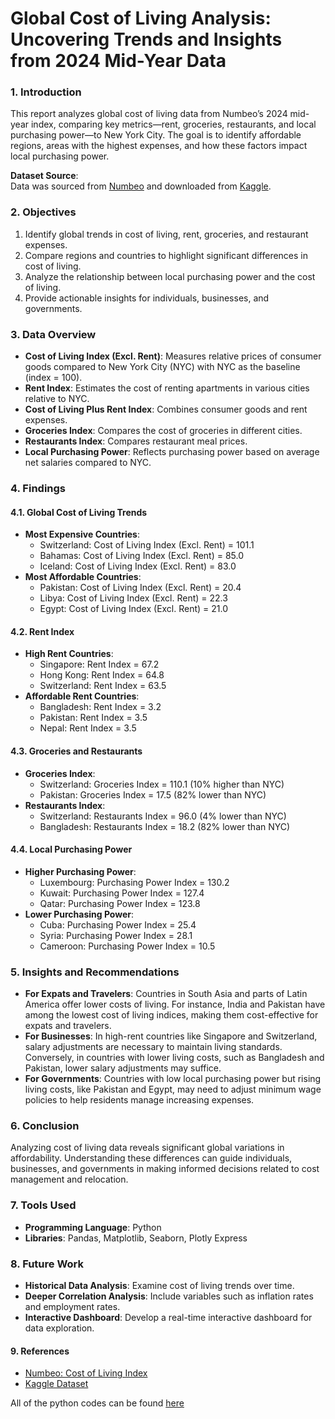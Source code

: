 # **Global Cost of Living Analysis: Uncovering Trends and Insights from 2024 Mid-Year Data**

### **1. Introduction**
This report analyzes global cost of living data from Numbeo’s 2024 mid-year index, comparing key metrics—rent, groceries, restaurants, and local purchasing power—to New York City. The goal is to identify affordable regions, areas with the highest expenses, and how these factors impact local purchasing power.

**Dataset Source**:  
Data was sourced from [Numbeo](https://www.numbeo.com/cost-of-living/rankings_by_country.jsp) and downloaded from [Kaggle](https://www.kaggle.com/datasets/myrios/cost-of-living-index-by-country-by-number-2024).

### **2. Objectives**
1. Identify global trends in cost of living, rent, groceries, and restaurant expenses.
2. Compare regions and countries to highlight significant differences in cost of living.
3. Analyze the relationship between local purchasing power and the cost of living.
4. Provide actionable insights for individuals, businesses, and governments.

### **3. Data Overview**
- **Cost of Living Index (Excl. Rent)**: Measures relative prices of consumer goods compared to New York City (NYC) with NYC as the baseline (index = 100).
- **Rent Index**: Estimates the cost of renting apartments in various cities relative to NYC.
- **Cost of Living Plus Rent Index**: Combines consumer goods and rent expenses.
- **Groceries Index**: Compares the cost of groceries in different cities.
- **Restaurants Index**: Compares restaurant meal prices.
- **Local Purchasing Power**: Reflects purchasing power based on average net salaries compared to NYC.

### **4. Findings**

#### **4.1. Global Cost of Living Trends**
- **Most Expensive Countries**:
  - Switzerland: Cost of Living Index (Excl. Rent) = 101.1
  - Bahamas: Cost of Living Index (Excl. Rent) = 85.0
  - Iceland: Cost of Living Index (Excl. Rent) = 83.0
- **Most Affordable Countries**:
  - Pakistan: Cost of Living Index (Excl. Rent) = 20.4
  - Libya: Cost of Living Index (Excl. Rent) = 22.3
  - Egypt: Cost of Living Index (Excl. Rent) = 21.0

#### **4.2. Rent Index**
- **High Rent Countries**:
  - Singapore: Rent Index = 67.2
  - Hong Kong: Rent Index = 64.8
  - Switzerland: Rent Index = 63.5
- **Affordable Rent Countries**:
  - Bangladesh: Rent Index = 3.2
  - Pakistan: Rent Index = 3.5
  - Nepal: Rent Index = 3.5

#### **4.3. Groceries and Restaurants**
- **Groceries Index**:
  - Switzerland: Groceries Index = 110.1 (10% higher than NYC)
  - Pakistan: Groceries Index = 17.5 (82% lower than NYC)
- **Restaurants Index**:
  - Switzerland: Restaurants Index = 96.0 (4% lower than NYC)
  - Bangladesh: Restaurants Index = 18.2 (82% lower than NYC)

#### **4.4. Local Purchasing Power**
- **Higher Purchasing Power**:
  - Luxembourg: Purchasing Power Index = 130.2
  - Kuwait: Purchasing Power Index = 127.4
  - Qatar: Purchasing Power Index = 123.8
- **Lower Purchasing Power**:
  - Cuba: Purchasing Power Index = 25.4
  - Syria: Purchasing Power Index = 28.1
  - Cameroon: Purchasing Power Index = 10.5

### **5. Insights and Recommendations**

- **For Expats and Travelers**: Countries in South Asia and parts of Latin America offer lower costs of living. For instance, India and Pakistan have among the lowest cost of living indices, making them cost-effective for expats and travelers.
- **For Businesses**: In high-rent countries like Singapore and Switzerland, salary adjustments are necessary to maintain living standards. Conversely, in countries with lower living costs, such as Bangladesh and Pakistan, lower salary adjustments may suffice.
- **For Governments**: Countries with low local purchasing power but rising living costs, like Pakistan and Egypt, may need to adjust minimum wage policies to help residents manage increasing expenses.

### **6. Conclusion**
Analyzing cost of living data reveals significant global variations in affordability. Understanding these differences can guide individuals, businesses, and governments in making informed decisions related to cost management and relocation.

### **7. Tools Used**
- **Programming Language**: Python
- **Libraries**: Pandas, Matplotlib, Seaborn, Plotly Express

### **8. Future Work**
- **Historical Data Analysis**: Examine cost of living trends over time.
- **Deeper Correlation Analysis**: Include variables such as inflation rates and employment rates.
- **Interactive Dashboard**: Develop a real-time interactive dashboard for data exploration.

#### **9. References**
- [Numbeo: Cost of Living Index](https://www.numbeo.com/cost-of-living/rankings_by_country.jsp)
- [Kaggle Dataset](https://www.kaggle.com/datasets/myrios/cost-of-living-index-by-country-by-number-2024)

All of the python codes can be found [here](https://github.com/violaaliwarga/global_cost_of_living_analysis/blob/main/Global%20Cost%20of%20Living%20Analysis.ipynb)
